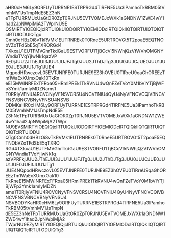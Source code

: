 aHR0cHM6Ly9ORFUyTURRNE1ESTRPRGd4TlRFNE5Ua3lPamhoTkRBM05tVmhMV1JsTmpNdE5EZ3hN
eTFpTURRMUxUaGtOR0ZpT0RJNU5EVTVOMEJxWXk1aGNDNW1ZWE4wY1had2JpNWpiMjA2TWprNU9E
QSMlRTYlOEQlQjclRTUlQkUlODQlRTYlOEMlODclRTQlQkIlQTQlRTUlQTQlQTclRTUlODUlQTgx
Cmh0dHBzOi8vTkRVMk1EUTRNREk0T0RneE5URTROVGt5T2poaE5EQTNObVZoTFdSbE5qTXRORGd4
TXkxaU1EUTFMVGhrTkdGaU9ESTVORFU1TjBCcVl5NWhjQzVtWVhOMGNYWndiaTVqYjIwNk1qazVP
RE0jJUU2JThEJUI3JUU1JUJFJTg0JUU2JThDJTg3JUU0JUJCJUE0JUU1JUE0JUE3JUU1JTg1JUE4
MgpodHRwczovL05EVTJNRFE0TURJNE9EZ3hOVEU0TlRreU9qaGhOREEzTm1WaExXUmxOak10TkRn
eE15MWlNRFExTFRoa05HRmlPREk1TkRVNU4wQnFZeTVoY0M1bVlYTjBjWFp3Ymk1amIyMDZNams1
T0RRIyVFNiU4RCVCNyVFNSVCRSU4NCVFNiU4QyU4NyVFNCVCQiVBNCVFNSVBNCVBNyVFNSU4NSVB
ODMKaHR0cHM6Ly9ORFUyTURRNE1ESTRPRGd4TlRFNE5Ua3lPamhoTkRBM05tVmhMV1JsTmpNdE5E
Z3hNeTFpTURRMUxUaGtOR0ZpT0RJNU5EVTVOMEJxWXk1aGNDNW1ZWE4wY1had2JpNWpiMjA2TWpr
NU9EVSMlRTYlOEQlQjclRTUlQkUlODQlRTYlOEMlODclRTQlQkIlQTQlRTUlQTQlQTclRTUlODUl
QTg0Cmh0dHBzOi8vTkRVMk1EUTRNREk0T0RneE5URTROVGt5T2poaE5EQTNObVZoTFdSbE5qTXRO
RGd4TXkxaU1EUTFMVGhrTkdGaU9ESTVORFU1TjBCcVl5NWhjQzVtWVhOMGNYWndiaTVqYjIwNk1q
azVPRFkjJUU2JThEJUI3JUU1JUJFJTg0JUU2JThDJTg3JUU0JUJCJUE0JUU1JUE0JUE3JUU1JTg1
JUE4NQpodHRwczovL05EVTJNRFE0TURJNE9EZ3hOVEU0TlRreU9qaGhOREEzTm1WaExXUmxOak10
TkRneE15MWlNRFExTFRoa05HRmlPREk1TkRVNU4wQnFZeTVoY0M1bVlYTjBjWFp3Ymk1amIyMDZN
ams1T0RjIyVFNiU4RCVCNyVFNSVCRSU4NCVFNiU4QyU4NyVFNCVCQiVBNCVFNSVBNCVBNyVFNSU4
NSVBODYKaHR0cHM6Ly9ORFUyTURRNE1ESTRPRGd4TlRFNE5Ua3lPamhoTkRBM05tVmhMV1JsTmpN
dE5EZ3hNeTFpTURRMUxUaGtOR0ZpT0RJNU5EVTVOMEJxWXk1aGNDNW1ZWE4wY1had2JpNWpiMjA2
TWprNU9EZyMlRTYlOEQlQjclRTUlQkUlODQlRTYlOEMlODclRTQlQkIlQTQlRTUlQTQlQTclRTUl
ODUlQTg3

